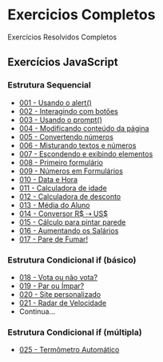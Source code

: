 # Exercicios Completos
 Exercícios Resolvidos Completos

## Exercícios JavaScript
### Estrutura Sequencial
* <a href="https://guanabara-eteot.github.io/exercicios/javascript/ex001/" target="_blank">001 - Usando o alert()</a>
* <a href="https://guanabara-eteot.github.io/exercicios/javascript/ex002/" target="_blank">002 - Interagindo com botões</a>
* <a href="https://guanabara-eteot.github.io/exercicios/javascript/ex003/" target="_blank">003 - Usando o prompt()</a>
* <a href="https://guanabara-eteot.github.io/exercicios/javascript/ex004/" target="_blank">004 - Modificando conteúdo da página</a>
* <a href="https://guanabara-eteot.github.io/exercicios/javascript/ex005/" target="_blank">005 - Convertendo números</a>
* <a href="https://guanabara-eteot.github.io/exercicios/javascript/ex006/" target="_blank">006 - Misturando textos e números</a>
* <a href="https://guanabara-eteot.github.io/exercicios/javascript/ex007/" target="_blank">007 - Escondendo e exibindo elementos</a>
* <a href="https://guanabara-eteot.github.io/exercicios/javascript/ex008/" target="_blank">008 - Primeiro formulário</a>
* <a href="https://guanabara-eteot.github.io/exercicios/javascript/ex009/" target="_blank">009 - Números em Formulários</a>
* <a href="https://guanabara-eteot.github.io/exercicios/javascript/ex010/" target="_blank">010 - Data e Hora</a>
* <a href="https://guanabara-eteot.github.io/exercicios/javascript/ex011/" target="_blank">011 - Calculadora de idade</a>
* <a href="https://guanabara-eteot.github.io/exercicios/javascript/ex012/" target="_blank">012 - Calculadora de desconto</a>
* <a href="https://guanabara-eteot.github.io/exercicios/javascript/ex013/" target="_blank">013 - Média do Aluno</a>
* <a href="https://guanabara-eteot.github.io/exercicios/javascript/ex014/" target="_blank">014 - Conversor R$ &#x21E2; US$</a>
* <a href="https://guanabara-eteot.github.io/exercicios/javascript/ex015/" target="_blank">015 - Cálculo para pintar parede</a>
* <a href="https://guanabara-eteot.github.io/exercicios/javascript/ex016/" target="_blank">016 - Aumentando os Salários</a>
* <a href="https://guanabara-eteot.github.io/exercicios/javascript/ex017/" target="_blank">017 - Pare de Fumar!</a>
### Estrutura Condicional if (básico)
* <a href="https://guanabara-eteot.github.io/exercicios/javascript/ex018/" target="_blank">018 - Vota ou não vota?</a>
* <a href="https://guanabara-eteot.github.io/exercicios/javascript/ex019/" target="_blank">019 - Par ou Ímpar?</a>
* <a href="https://guanabara-eteot.github.io/exercicios/javascript/ex020/" target="_blank">020 - Site personalizado</a>
* <a href="https://guanabara-eteot.github.io/exercicios/javascript/ex021/" target="_blank">021 - Radar de Velocidade</a>
* Continua...

### Estrutura Condicional if (múltipla)
* <a href="https://guanabara-eteot.github.io/exercicios/javascript/ex025/" target="_blank">025 - Termômetro Automático</a>